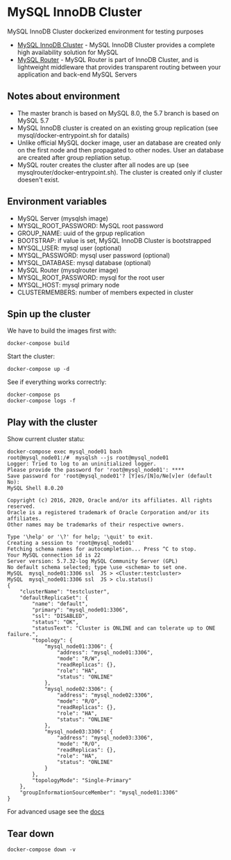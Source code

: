 # MySQL InnoDB Cluster

MySQL InnoDB Cluster dockerized environment for testing purposes

* [MySQL InnoDB Cluster](https://dev.mysql.com/doc/refman/8.0/en/mysql-innodb-cluster-introduction.html) - MySQL InnoDB Cluster provides a complete high availability solution for MySQL
* [MySQL Router](https://dev.mysql.com/doc/mysql-router/8.0/en/) - MySQL Router is part of InnoDB Cluster, and is lightweight middleware that provides transparent routing between your application and back-end MySQL Servers


## Notes about environment

* The master branch is based on MySQL 8.0, the 5.7 branch is based on MySQL 5.7 
* MySQL InnoDB cluster is created on an existing group replication (see mysql/docker-entrypoint.sh for datails)
* Unlike official MySQL docker image, user an database are created only on the first node and then propagated to other nodes. User an database are created after group repliation setup.
* MySQL router creates the cluster after all nodes are up (see mysqlrouter/docker-entrypoint.sh). The cluster is created only if cluster doesen't exist.

## Environment variables
* MySQL Server (mysqlsh image)
 * MYSQL_ROOT_PASSWORD: MySQL root password
 * GROUP_NAME: uuid of the grpup replication
 * BOOTSTRAP: if value is set, MySQL InnoDB Cluster is bootstrapped
 * MYSQL_USER: mysql user (optional)
 * MYSQL_PASSWORD: mysql user password (optional)
 * MYSQL_DATABASE: mysql database (optional)
* MySQL Router (mysqlrouter image)
 * MYSQL_ROOT_PASSWORD: mysql for the root user
 * MYSQL_HOST: mysql primary node
 * CLUSTERMEMBERS: number of members expected in cluster

## Spin up the cluster

We have to build the images first with:

```console
docker-compose build
```

Start the cluster:

```console
docker-compose up -d
```

See if everything works correctrly:

```console
docker-compose ps
docker-compose logs -f
```

## Play with the cluster

Show current cluster statu:

```console
docker-compose exec mysql_node01 bash
root@mysql_node01:/#  mysqlsh --js root@mysql_node01
Logger: Tried to log to an uninitialized logger.
Please provide the password for 'root@mysql_node01': ****
Save password for 'root@mysql_node01'? [Y]es/[N]o/Ne[v]er (default No): 
MySQL Shell 8.0.20

Copyright (c) 2016, 2020, Oracle and/or its affiliates. All rights reserved.
Oracle is a registered trademark of Oracle Corporation and/or its affiliates.
Other names may be trademarks of their respective owners.

Type '\help' or '\?' for help; '\quit' to exit.
Creating a session to 'root@mysql_node01'
Fetching schema names for autocompletion... Press ^C to stop.
Your MySQL connection id is 22
Server version: 5.7.32-log MySQL Community Server (GPL)
No default schema selected; type \use <schema> to set one.
MySQL  mysql_node01:3306 ssl  JS > <Cluster:testcluster>
MySQL  mysql_node01:3306 ssl  JS > clu.status()
{
    "clusterName": "testcluster", 
    "defaultReplicaSet": {
        "name": "default", 
        "primary": "mysql_node01:3306", 
        "ssl": "DISABLED", 
        "status": "OK", 
        "statusText": "Cluster is ONLINE and can tolerate up to ONE failure.", 
        "topology": {
            "mysql_node01:3306": {
                "address": "mysql_node01:3306", 
                "mode": "R/W", 
                "readReplicas": {}, 
                "role": "HA", 
                "status": "ONLINE"
            }, 
            "mysql_node02:3306": {
                "address": "mysql_node02:3306", 
                "mode": "R/O", 
                "readReplicas": {}, 
                "role": "HA", 
                "status": "ONLINE"
            }, 
            "mysql_node03:3306": {
                "address": "mysql_node03:3306", 
                "mode": "R/O", 
                "readReplicas": {}, 
                "role": "HA", 
                "status": "ONLINE"
            }
        }, 
        "topologyMode": "Single-Primary"
    }, 
    "groupInformationSourceMember": "mysql_node01:3306"
}
```

For advanced usage see the [docs](https://dev.mysql.com/doc/mysql-shell/8.0/en/mysql-innodb-cluster.html)

## Tear down

```console
docker-compose down -v
```
